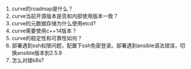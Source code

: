 1. curve的roadmap是什么？
1. curve当前开源版本是否和内部使用版本一致？
1. curve的元数据存储为什么使用etcd?
1. curve需要使用c++14版本？
1. curve的稳定性和可靠性如何？
1. 部署遇到ssh权限问题，配置下ssh免密登录。部署遇到ansible语法错误，切换ansible版本到2.5.9
1. 怎么对接k8s?